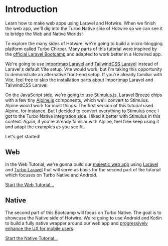 # Introduction

Learn how to make web apps using Laravel and Hotwire. When we finish the web app, we'll dig into the Turbo Native side of Hotwire so we can see it to bridge the Web and Native Worlds!

To explore the many sides of Hotwire, we're going to build a micro-blogging platform called Turbo Chirper. Many parts of this tutorial were inspired by the [official Laravel Bootcamp](https://bootcamp.laravel.com/) and adapted to work better in a Hotwired app.

We're going to use [Importmap Laravel](https://github.com/tonysm/importmap-laravel) and [TailwindCSS Laravel](https://github.com/tonysm/tailwindcss-laravel) instead of Laravel's default Vite setup. Vite would work, but I'm taking this opportunity to demonstrate an alternative front-end setup. If you're already familiar with Vite, feel free to skip the installation parts about Importmap Laravel and TailwindCSS Laravel.

On the JavaScript side, we're going to use [Stimulus.js](https://stimulus.hotwired.dev/). Laravel Breeze chips with a few tiny [Alpine.js](https://alpinejs.dev/) components, which we'll convert to Stimulus. Alpine would work for most things. The first version of this tutorial used Alpine, for instance. But I decided to convert everything to Stimulus once I got to the Turbo Native integration side. I liked it better with Stimulus in this context. Again, if you're already familiar with Alpine, feel free keep using it and adapt the examples as you see fit.

Let's get started!

## Web

In the Web Tutorial, we're gonna build our [majestic web app](https://m.signalvnoise.com/the-majestic-monolith/) using [Laravel](https://laravel.com/) and [Turbo Laravel](https://github.com/hotwired-laravel/turbo-laravel) that will serve as basis for the second part of the tutorial which focuses on Turbo Native and Android.

[Start the Web Tutorial...](/guides/installation)

## Native

The second part of this Bootcamp will focus on Turbo Native. The goal is to showcase the Native side of Hotwire. We're going to use Android and Kotlin to build a fully native wrapper around our web app and [progressively enhance the UX for mobile users](https://m.signalvnoise.com/basecamp-3-for-ios-hybrid-architecture/).

[Start the Native Tutorial...](/guides/native-setup)
